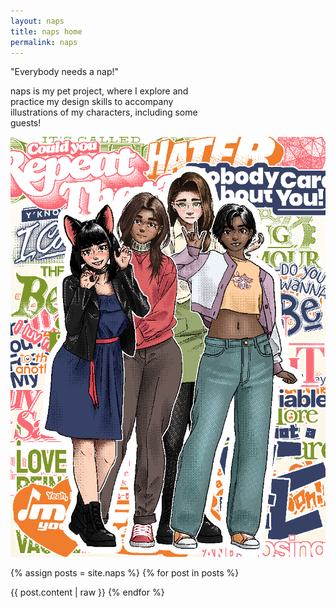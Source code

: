 ```yaml
---
layout: naps
title: naps home
permalink: naps
---
```


<!-- columns -->

<P class="binary choux">"Everybody needs a nap!"</p>  
<p class="binary" style="max-width:320px">naps is my pet project, where I explore and practice my design skills to accompany illustrations of my characters, including some guests!</p>

<!-- column-break -->

<img src="/assets/splash/thegirls-promo.png" alt="the girls!" style="z-index:-1">

{% assign posts = site.naps %}
{% for post in posts %}
<!-- split -->
{{ post.content | raw }}
{% endfor %}